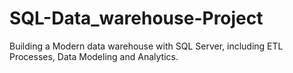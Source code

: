 # SQL-Data_warehouse-Project
Building a Modern data warehouse with SQL Server, including ETL Processes, Data Modeling and Analytics.
